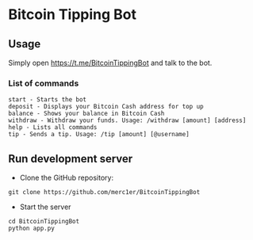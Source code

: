 # Bitcoin Tipping Bot

## Usage

Simply open https://t.me/BitcoinTippingBot and talk to the bot.

### List of commands

```
start - Starts the bot
deposit - Displays your Bitcoin Cash address for top up
balance - Shows your balance in Bitcoin Cash
withdraw - Withdraw your funds. Usage: /withdraw [amount] [address]
help - Lists all commands
tip - Sends a tip. Usage: /tip [amount] [@username]
```

## Run development server

- Clone the GitHub repository:

```shell
git clone https://github.com/merc1er/BitcoinTippingBot
```

- Start the server

```shell
cd BitcoinTippingBot
python app.py
```
